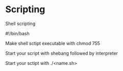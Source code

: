 # Scripting
Shell scripting

#!/bin/bash

Make shell sctipt executable with chmod 755 <name of file>

Start your script with shebang followed by interpreter

Start your sctipt with ./<name.sh>